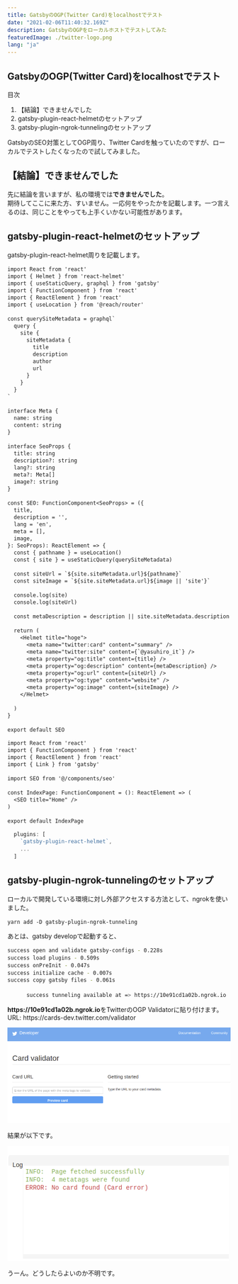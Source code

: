 ```yaml
---
title: GatsbyのOGP(Twitter Card)をlocalhostでテスト
date: "2021-02-06T11:40:32.169Z"
description: GatsbyのOGPをローカルホストでテストしてみた
featuredImage: ./twitter-logo.png
lang: "ja"
---
```


## GatsbyのOGP(Twitter Card)をlocalhostでテスト

<div class="mt-8 mb-8">

<nav class='blog-nav'> 
  <div class='inner'>
    <p>目次</p>
    <ol class="top-ol">
      <li class="top-li">【結論】できませんでした</li>
      <li class="top-li">gatsby-plugin-react-helmetのセットアップ</li>
      <li class="top-li">gatsby-plugin-ngrok-tunnelingのセットアップ</li>
    </ol>
  </div>
</nav>
</div>

<p class="mb-8">
GatsbyのSEO対策としてOGP周り、Twitter Cardを触っていたのですが、ローカルでテストしたくなったので試してみました。
</p>

## 【結論】できませんでした

<p class="mt-8 mb-8">
先に結論を言いますが、私の環境では<strong>できませんでした</strong>。<br/>
期待してここに来た方、すいません。一応何をやったかを記載します。一つ言えるのは、同じことをやっても上手くいかない可能性があります。
</p>

## gatsby-plugin-react-helmetのセットアップ

<p class="mt-8 mb-8">
gatsby-plugin-react-helmet周りを記載します。
</p>

```js:title=seo.tsx
import React from 'react'
import { Helmet } from 'react-helmet'
import { useStaticQuery, graphql } from 'gatsby'
import { FunctionComponent } from 'react'
import { ReactElement } from 'react'
import { useLocation } from '@reach/router'

const querySiteMetadata = graphql`
  query {
    site {
      siteMetadata {
        title
        description
        author
        url
      }
    }
  }
`

interface Meta {
  name: string
  content: string
}

interface SeoProps {
  title: string
  description?: string
  lang?: string
  meta?: Meta[]
  image?: string
}

const SEO: FunctionComponent<SeoProps> = ({
  title,
  description = '',
  lang = 'en',
  meta = [],
  image,
}: SeoProps): ReactElement => {
  const { pathname } = useLocation()
  const { site } = useStaticQuery(querySiteMetadata)

  const siteUrl = `${site.siteMetadata.url}${pathname}`
  const siteImage = `${site.siteMetadata.url}${image || 'site'}`

  console.log(site)
  console.log(siteUrl)

  const metaDescription = description || site.siteMetadata.description

  return (
    <Helmet title="hoge">
      <meta name="twitter:card" content="summary" />
      <meta name="twitter:site" content={`@yasuhiro_it`} />
      <meta property="og:title" content={title} />
      <meta property="og:description" content={metaDescription} />
      <meta property="og:url" content={siteUrl} />
      <meta property="og:type" content="website" />
      <meta property="og:image" content={siteImage} />
    </Helmet>

  )
}

export default SEO

```

```tsx:title=index.tsx
import React from 'react'
import { FunctionComponent } from 'react'
import { ReactElement } from 'react'
import { Link } from 'gatsby'

import SEO from '@/components/seo'

const IndexPage: FunctionComponent = (): ReactElement => (
  <SEO title="Home" />
)

export default IndexPage

```

```js:title=gatsby-config.js
  plugins: [
    `gatsby-plugin-react-helmet`,
    ...
  ]
```

## gatsby-plugin-ngrok-tunnelingのセットアップ

<p class="mt-8 mb-8">
ローカルで開発している環境に対し外部アクセスする方法として、ngrokを使いました。<br/>
</p>

```
yarn add -D gatsby-plugin-ngrok-tunneling
```

<p class="mt-8 mb-8">
あとは、gatsby developで起動すると、
</p>


```bash
success open and validate gatsby-configs - 0.228s
success load plugins - 0.509s
success onPreInit - 0.047s
success initialize cache - 0.007s
success copy gatsby files - 0.061s

      success tunneling available at => https://10e91cd1a02b.ngrok.io
```
<p class="mt-8 mb-8">
<strong>https://10e91cd1a02b.ngrok.io</strong>をTwitterのOGP Validatorに貼り付けます。<br/>
URL: <a ref='https://cards-dev.twitter.com/validator' style='cursor:pointer'>https://cards-dev.twitter.com/validator</a>
</p>


![twitter-validator-image](./twitter-card-validator-image.png)

<p class="mt-8 mb-8">
結果が以下です。
</p>

![not-found-image](./not-found-image.png)

<p class="mt-8 mb-8">
うーん。どうしたらよいのか不明です。
</p>


